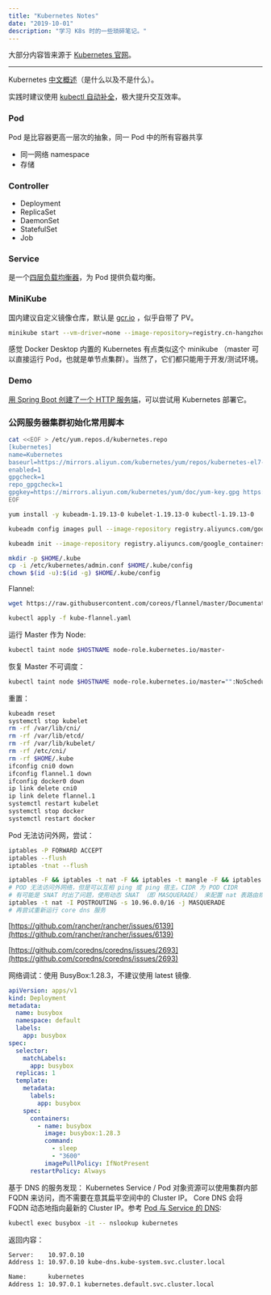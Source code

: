 ```yaml
---
title: "Kubernetes Notes"
date: "2019-10-01"
description: "学习 K8s 时的一些琐碎笔记。"
---
```


大部分内容皆来源于 [Kubernetes 官网](https://k8s.io)。

---

Kubernetes [中文概述](https://kubernetes.io/zh/docs/concepts/overview/what-is-kubernetes/#%E4%B8%BA%E4%BB%80%E4%B9%88%E9%9C%80%E8%A6%81-kubernetes-%E5%AE%83%E8%83%BD%E5%81%9A%E4%BB%80%E4%B9%88)（是什么以及不是什么）。

实践时建议使用 [kubectl 自动补全](https://kubernetes.io/zh/docs/reference/kubectl/cheatsheet/#kubectl-%E8%87%AA%E5%8A%A8%E8%A1%A5%E5%85%A8)，极大提升交互效率。

### Pod

Pod 是比容器更高一层次的抽象，同一 Pod 中的所有容器共享

- 同一网络 namespace
- 存储

### Controller

- Deployment
- ReplicaSet
- DaemonSet
- StatefulSet
- Job

### Service

是一个[四层负载均衡器](https://lawrenceli.me/blog/load-balancing)，为 Pod 提供负载均衡。

### MiniKube

国内建议自定义镜像仓库，默认是 [gcr.io](http://gcr.io) ，似乎自带了 PV。

```bash
minikube start --vm-driver=none --image-repository=registry.cn-hangzhou.aliyuncs.com/google_containers --cpus 4 --memory 6144
```

感觉 Docker Desktop 内置的 Kubernetes 有点类似这个 minikube （master 可以直接运行 Pod，也就是单节点集群）。当然了，它们都只能用于开发/测试环境。

### Demo

[用 Spring Boot 创建了一个 HTTP 服务端](https://github.com/Lonor/kubernetes-springboot-demo)，可以尝试用 Kubernetes 部署它。

### 公网服务器集群初始化常用脚本

```sh
cat <<EOF > /etc/yum.repos.d/kubernetes.repo
[kubernetes]
name=Kubernetes
baseurl=https://mirrors.aliyun.com/kubernetes/yum/repos/kubernetes-el7-x86_64/
enabled=1
gpgcheck=1
repo_gpgcheck=1
gpgkey=https://mirrors.aliyun.com/kubernetes/yum/doc/yum-key.gpg https://mirrors.aliyun.com/kubernetes/yum/doc/rpm-package-key.gpg
EOF
```

```sh
yum install -y kubeadm-1.19.13-0 kubelet-1.19.13-0 kubectl-1.19.13-0
```

```sh
kubeadm config images pull --image-repository registry.aliyuncs.com/google_containers --kubernetes-version v1.19.3
```

```sh
kubeadm init --image-repository registry.aliyuncs.com/google_containers --kubernetes-version v1.19.13 --apiserver-advertise-address $(hostname -i) --pod-network-cidr=10.96.0.0/16 --service-cidr=10.97.0.0/16
```

```sh
mkdir -p $HOME/.kube
cp -i /etc/kubernetes/admin.conf $HOME/.kube/config
chown $(id -u):$(id -g) $HOME/.kube/config
```

Flannel:

```bash
wget https://raw.githubusercontent.com/coreos/flannel/master/Documentation/kube-flannel.yml](https://raw.githubusercontent.com/coreos/flannel/master/Documentation/kube-flannel.yml)
```

```bash
kubectl apply -f kube-flannel.yaml
```

运行 Master 作为 Node:

```bash
kubectl taint node $HOSTNAME node-role.kubernetes.io/master-
```

恢复 Master 不可调度：

```bash
kubectl taint node $HOSTNAME node-role.kubernetes.io/master="":NoSchedule
```

重置：

```bash
kubeadm reset
systemctl stop kubelet
rm -rf /var/lib/cni/
rm -rf /var/lib/etcd/
rm -rf /var/lib/kubelet/
rm -rf /etc/cni/
rm -rf $HOME/.kube
ifconfig cni0 down
ifconfig flannel.1 down
ifconfig docker0 down
ip link delete cni0
ip link delete flannel.1
systemctl restart kubelet
systemctl stop docker
systemctl restart docker
```

Pod 无法访问外网，尝试：

```bash
iptables -P FORWARD ACCEPT
iptables --flush
iptables -tnat --flush

iptables -F && iptables -t nat -F && iptables -t mangle -F && iptables -X
# POD 无法访问外网络，但是可以互相 ping 或 ping 宿主。CIDR 为 POD CIDR
# 有可能是 SNAT 时出了问题，使用动态 SNAT （即 MASQUERADE） 来配置 nat 表路由规则：
iptables -t nat -I POSTROUTING -s 10.96.0.0/16 -j MASQUERADE
# 再尝试重新运行 core dns 服务
```

[https://github.com/rancher/rancher/issues/6139](https://github.com/rancher/rancher/issues/6139)

[https://github.com/coredns/coredns/issues/2693](https://github.com/coredns/coredns/issues/2693)

网络调试：使用 BusyBox:1.28.3，不建议使用 latest 镜像.

```yaml
apiVersion: apps/v1
kind: Deployment
metadata:
  name: busybox
  namespace: default
  labels:
    app: busybox
spec:
  selector:
    matchLabels:
      app: busybox
  replicas: 1
  template:
    metadata:
      labels:
        app: busybox
    spec:
      containers:
        - name: busybox
          image: busybox:1.28.3
          command:
            - sleep
            - "3600"
          imagePullPolicy: IfNotPresent
      restartPolicy: Always
```

基于 DNS 的服务发现： Kubernetes Service / Pod 对象资源可以使用集群内部 FQDN 来访问，而不需要在意其扁平空间中的 Cluster IP。
Core DNS 会将 FQDN 动态地指向最新的 Cluster IP。参考 [Pod 与 Service 的 DNS](https://kubernetes.io/zh/docs/concepts/services-networking/dns-pod-service):

```bash
kubectl exec busybox -it -- nslookup kubernetes
```

返回内容：

```bash
Server:    10.97.0.10
Address 1: 10.97.0.10 kube-dns.kube-system.svc.cluster.local

Name:      kubernetes
Address 1: 10.97.0.1 kubernetes.default.svc.cluster.local
```
